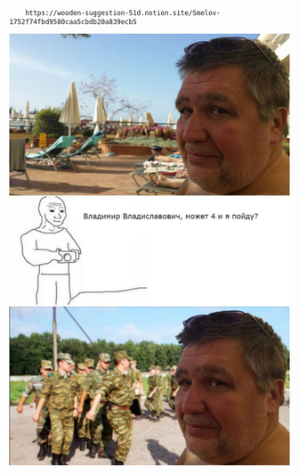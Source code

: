 ``` NOTION
    https://wooden-suggestion-51d.notion.site/Smelov-1752f74fbd9580caa5cbdb20a839ecb5 
```
![alt text](image.png)
![alt text](image-1.png)